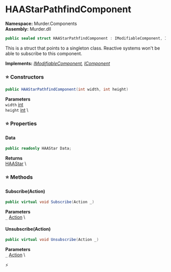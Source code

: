 # HAAStarPathfindComponent

**Namespace:** Murder.Components \
**Assembly:** Murder.dll

```csharp
public sealed struct HAAStarPathfindComponent : IModifiableComponent, IComponent
```

This is a struct that points to a singleton class.
            Reactive systems won't be able to subscribe to this component.

**Implements:** _[IModifiableComponent](../../Bang/Components/IModifiableComponent.html), [IComponent](../../Bang/Components/IComponent.html)_

### ⭐ Constructors
```csharp
public HAAStarPathfindComponent(int width, int height)
```

**Parameters** \
`width` [int](https://learn.microsoft.com/en-us/dotnet/api/System.Int32?view=net-7.0) \
`height` [int](https://learn.microsoft.com/en-us/dotnet/api/System.Int32?view=net-7.0) \

### ⭐ Properties
#### Data
```csharp
public readonly HAAStar Data;
```

**Returns** \
[HAAStar](../../Murder/Core/Ai/HAAStar.html) \
### ⭐ Methods
#### Subscribe(Action)
```csharp
public virtual void Subscribe(Action _)
```

**Parameters** \
`_` [Action](https://learn.microsoft.com/en-us/dotnet/api/System.Action?view=net-7.0) \

#### Unsubscribe(Action)
```csharp
public virtual void Unsubscribe(Action _)
```

**Parameters** \
`_` [Action](https://learn.microsoft.com/en-us/dotnet/api/System.Action?view=net-7.0) \



⚡